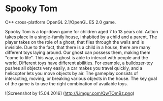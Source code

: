 # Spooky Tom
C++ cross-platform OpenGL 2.1/OpenGL ES 2.0 game.

Spooky Tom is a top-down game for children aged 7 to 13 years old. Action takes place in a single-family house, inhabited by a child and a parent. The player takes on the role of a ghost, that flies through the walls and is invisible. Due to the fact, that there is a child in a house, there are many different toys laying around. Our ghost can possess them, making them "come to life". This way, a ghost is able to interact with people and the world. Different toys have different abilities. For example, a bulldozer-toy pushes all objects very easily, a car makes you travel quickly, and a helicopter lets you move objects by air. The gameplay consists of interacting, moving, or breaking various objects in the house. The key goal of the game is to use the right combination of available toys.

![Screenshot by 15.04.2016]
(http://i.imgur.com/QwTOmBz.png)

<!--![Screenshot by 5.12.15]
(http://i.imgur.com/atZIiPz.png)-->
